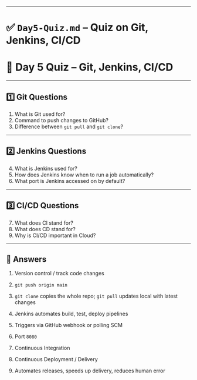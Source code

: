
---

# ✅ **`Day5-Quiz.md` – Quiz on Git, Jenkins, CI/CD**

# 📝 Day 5 Quiz – Git, Jenkins, CI/CD

---

## 1️⃣ Git Questions
1. What is Git used for?
2. Command to push changes to GitHub?
3. Difference between `git pull` and `git clone`?

---

## 2️⃣ Jenkins Questions
4. What is Jenkins used for?
5. How does Jenkins know when to run a job automatically?
6. What port is Jenkins accessed on by default?

---

## 3️⃣ CI/CD Questions
7. What does CI stand for?
8. What does CD stand for?
9. Why is CI/CD important in Cloud?

---

## 📝 Answers
1. Version control / track code changes
2. `git push origin main`
3. `git clone` copies the whole repo; `git pull` updates local with latest changes

4. Jenkins automates build, test, deploy pipelines
5. Triggers via GitHub webhook or polling SCM
6. Port `8080`

7. Continuous Integration
8. Continuous Deployment / Delivery
9. Automates releases, speeds up delivery, reduces human error
